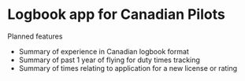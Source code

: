 # Logbook app for Canadian Pilots

Planned features

- Summary of experience in Canadian logbook format
- Summary of past 1 year of flying for duty times tracking
- Summary of times relating to application for a new license or rating